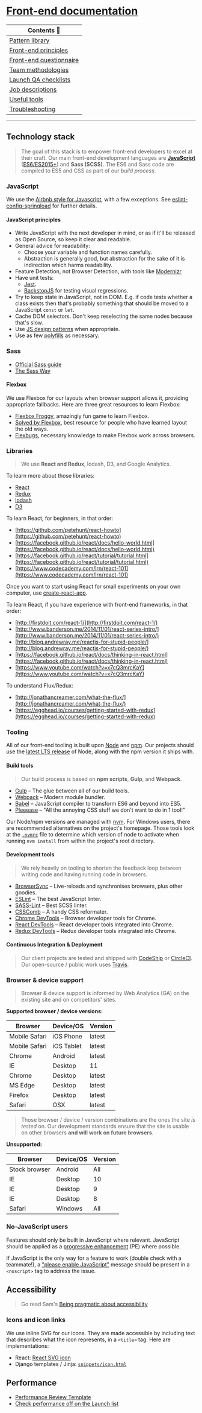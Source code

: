 # [Front-end documentation](https://springload.github.io/frontend-starter-kit/)

| Contents :book:                                        |
|--------------------------------------------------------|
| <a href="https://springload.github.io/frontend-starter-kit/pattern-library" data-no-instant>Pattern library</a> |
| [Front-end principles](front-end-principles.md) |
| [Front-end questionnaire](front-end-questionnaire.md) |
| [Team methodologies](front-end-team.md) |
| [Launch QA checklists](launch-checklist.md) |
| [Job descriptions](job-descriptions.md) |
| [Useful tools](useful-tools.md) |
| [Troubleshooting](troubleshooting.md) |

---------------

## Technology stack

> The goal of this stack is to empower front-end developers to excel at their craft. Our main front-end development languages are [__JavaScript__](https://developer.mozilla.org/en-US/docs/Web/JavaScript) ([ES6/ES2015+](https://babeljs.io/docs/learn-es2015/)) and __Sass (SCSS)__. The ES6 and Sass code are compiled to ES5 and CSS as part of our _build process_.

### JavaScript

We use the [Airbnb style for Javascript](https://github.com/airbnb/javascript), with a few exceptions. See [eslint-config-springload](https://github.com/springload/eslint-config-springload) for further details.

#### JavaScript principles

- Write JavaScript with the next developer in mind, or as if it'll be released as Open Source, so keep it clear and readable.
- General advice for readability:
  - Choose your variable and function names carefully.
  - Abstraction is generally good, but abstraction for the sake of it is indirection which harms readability.
- Feature Detection, not Browser Detection, with tools like [Modernizr](https://modernizr.com/)
- Have unit tests:
  - [Jest](https://facebook.github.io/jest/).
  - [BackstopJS](https://github.com/garris/BackstopJS) for testing visual regressions.
- Try to keep state in JavaScript, not in DOM. E.g. if code tests whether a class exists then that's probably something that should be moved to a JavaScript `const` or `let`.
- Cache DOM selectors. Don't keep reselecting the same nodes because that's slow.
- Use [JS design patterns](https://addyosmani.com/resources/essentialjsdesignpatterns/book/) when appropriate.
- Use as few [polyfills](https://en.wikipedia.org/wiki/Polyfill) as necessary.

### Sass

- [Official Sass guide](http://sass-lang.com/guide)
- [The Sass Way](http://thesassway.com/)

#### Flexbox

We use Flexbox for our layouts when browser support allows it, providing appropriate fallbacks. Here are three great resources to learn Flexbox:

- [Flexbox Froggy](http://flexboxfroggy.com/), amazingly fun game to learn Flexbox.
- [Solved by Flexbox](https://philipwalton.github.io/solved-by-flexbox/), best resource for people who have learned layout the old ways.
- [Flexbugs](https://github.com/philipwalton/flexbugs), necessary knowledge to make Flexbox work across browsers.

### Libraries

> We use __React and Redux__, lodash, D3, and Google Analytics.

To learn more about those libraries:

- [React](https://facebook.github.io/react/)
- [Redux](http://redux.js.org/)
- [lodash](https://lodash.com/)
- [D3](https://d3js.org/)

To learn React, for beginners, in that order:

- [https://github.com/petehunt/react-howto](https://github.com/petehunt/react-howto)
- [https://facebook.github.io/react/docs/hello-world.html](https://facebook.github.io/react/docs/hello-world.html)
- [https://facebook.github.io/react/tutorial/tutorial.html](https://facebook.github.io/react/tutorial/tutorial.html)
- [https://www.codecademy.com/lrn/react-101](https://www.codecademy.com/lrn/react-101)

Once you want to start using React for small experiments on your own computer, use [create-react-app](https://github.com/facebookincubator/create-react-app/).

To learn React, if you have experience with front-end frameworks, in that order:

- [http://firstdoit.com/react-1/](http://firstdoit.com/react-1/)
- [http://www.banderson.me/2014/11/01/react-series-intro/](http://www.banderson.me/2014/11/01/react-series-intro/)
- [http://blog.andrewray.me/reactjs-for-stupid-people/](http://blog.andrewray.me/reactjs-for-stupid-people/)
- [https://facebook.github.io/react/docs/thinking-in-react.html](https://facebook.github.io/react/docs/thinking-in-react.html)
- [https://www.youtube.com/watch?v=x7cQ3mrcKaY](https://www.youtube.com/watch?v=x7cQ3mrcKaY)

To understand Flux/Redux:

- [http://jonathancreamer.com/what-the-flux/](http://jonathancreamer.com/what-the-flux/)
- [https://egghead.io/courses/getting-started-with-redux](https://egghead.io/courses/getting-started-with-redux)

### Tooling

All of our front-end tooling is built upon [Node](https://nodejs.org/) and [npm](https://www.npmjs.com/). Our projects should use the [latest LTS release](https://github.com/nodejs/LTS) of Node, along with the npm version it ships with.

#### Build tools

> Our build process is based on __npm scripts__, __Gulp__, and __Webpack__.

- [Gulp](http://gulpjs.com/) – The glue between all of our build tools.
- [Webpack](https://webpack.js.org/) – Modern module bundler.
- [Babel](https://babeljs.io/) – JavaScript compiler to transform ES6 and beyond into ES5.
- [Pleeease](http://pleeease.io/) – "All the annoying CSS stuff we don't want to do in 1 tool!"

Our Node/npm versions are managed with [nvm](https://github.com/creationix/nvm). For Windows users, there are recommended alternatives on the project's homepage. Those tools look at the [`.nvmrc`](https://github.com/springload/frontend-starter-kit/blob/master/.nvmrc) file to determine which version of node to activate when running `nvm install` from within the project's root directory.

#### Development tools

> We rely heavily on tooling to shorten the feedback loop between writing code and having running code in browsers.

- [BrowserSync](http://www.browsersync.io/) – Live-reloads and synchronises browsers, plus other goodies.
- [ESLint](http://eslint.org/) – The best JavaScript linter.
- [SASS-Lint](https://github.com/sasstools/sass-lint) – Best SCSS linter.
- [CSSComb](http://csscomb.com/) – A handy CSS reformater.
- [Chrome DevTools](https://developer.chrome.com/devtools) – Browser developer tools for Chrome.
- [React DevTools](https://chrome.google.com/webstore/detail/react-developer-tools/fmkadmapgofadopljbjfkapdkoienihi?hl=en) – React developer tools integrated into Chrome.
- [Redux DevTools](https://chrome.google.com/webstore/detail/redux-devtools/lmhkpmbekcpmknklioeibfkpmmfibljd) – Redux developer tools integrated into Chrome.

#### Continuous Integration & Deployment

> Our client projects are tested and shipped with [CodeShip](https://codeship.com) or [CircleCI](https://circleci.com/). Our open-source / public work uses [Travis](https://travis-ci.org/springload/).

### Browser & device support

> Browser & device support is informed by Web Analytics (GA) on the existing site and on competitors' sites.

**Supported browser / device versions:**

| Browser | Device/OS | Version |
|---------|-----------|---------|
| Mobile Safari | iOS Phone | latest |
| Mobile Safari | iOS Tablet | latest |
| Chrome | Android | latest |
| IE | Desktop | 11 |
| Chrome | Desktop | latest |
| MS Edge | Desktop | latest |
| Firefox | Desktop | latest |
| Safari | OSX | latest |

> Those browser / device / version combinations are the ones the site *is tested* on. Our development standards ensure that the site is usable on other browsers **and will work on future browsers**.

**Unsupported:**

| Browser | Device/OS | Version |
|---------|-----------|---------|
| Stock browser | Android | All |
| IE | Desktop | 10 |
| IE | Desktop | 9 |
| IE | Desktop | 8 |
| Safari | Windows | All |

### No-JavaScript users

Features should only be built in JavaScript where relevant. JavaScript should be applied as a [progressive enhancement](https://en.wikipedia.org/wiki/Progressive_enhancement) (PE) where possible.

If JavaScript is the only way for a feature to work (double check with a teammate!), a ["please enable JavaScript"](https://github.com/springload/frontend-starter-kit/blob/master/core/templates/core/snippets/enable-javascript.html) message should be present in a `<noscript>` tag to address the issue.

## Accessibility

> Go read Sam's [Being pragmatic about accessibility](https://www.springload.co.nz/blog/pragmatic-about-accessibility/)

### Icons and icon links

We use inline SVG for our icons. They are made accessible by including text that describes what the icon represents, in a `<title>` tag. Here are implementations:

- React: [React SVG icon](https://github.com/springload/react-svg-icon)
- Django templates / Jinja: [`snippets/icon.html`](/core/templates/core/snippets/icon.html)

## Performance

- [Performance Review Template](performance-review-template.md)
- [Check performance off on the Launch list](launch-checklist.md#performance)
